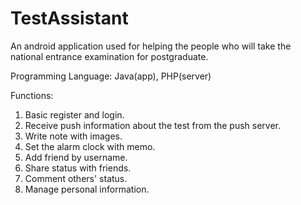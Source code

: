 # TestAssistant
An android application used for helping the people who will take the national entrance examination for postgraduate.

Programming Language: Java(app), PHP(server)

Functions:<br>
1. Basic register and login.<br>
2. Receive push information about the test from the push server.<br>
3. Write note with images.<br>
4. Set the alarm clock with memo.<br>
5. Add friend by username. <br>
6. Share status with friends.<br>
7. Comment others' status.<br>
8. Manage personal information.<br>
